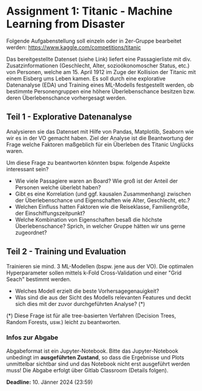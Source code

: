 # Assignment 1: Titanic - Machine Learning from Disaster

Folgende Aufgabenstellung soll einzeln oder in 2er-Gruppe bearbeitet werden: https://www.kaggle.com/competitions/titanic

Das bereitgestellte Datenset (siehe Link) liefert eine Passagierliste mit div. Zusatzinformationen (Geschlecht, Alter, sozioökonomoscher Status, etc.) von Personen, welche am 15. April 1912 im Zuge der Kollision der Titanic mit einem Eisberg ums Leben kamen. Es soll durch eine explorative Datenanalyse (EDA) und Training eines ML-Modells festgestellt werden, ob bestimmte Personengruppen eine höhere Überlebenschance besitzen bzw. deren Überlebenschance vorhergesagt werden.

## Teil 1 - Explorative Datenanalyse

Analysieren sie das Datenset mit Hilfe von Pandas, Matplotlib, Seaborn wie wir es in der VO gemacht haben.
Ziel der Analyse ist die Beantwortung der Frage welche Faktoren maßgeblich für ein Überleben des Titanic Unglücks waren.

Um diese Frage zu beantworten könnten bspw. folgende Aspekte interessant sein?

- Wie viele Passagiere waren an Board? Wie groß ist der Anteil der Personen welche überlebt haben?
- Gibt es eine Korrelation (und ggf. kausalen Zusammenhang) zwischen der Überlebenschance und Eigenschaften wie Alter, Geschlecht, etc.?
- Welchen Einfluss hatten Faktoren wie die Reiseklasse, Familiengröße, der Einschiffungszeitpunkt?
- Welche Kombination von Eigenschaften besaß die höchste Überlebenschance? Sprich, in welcher Gruppe hätten wir uns gerne zugeordnet?


## Teil 2 - Training und Evaluation 

Trainieren sie mind. 3 ML-Modellen (bspw. jene aus der VO). Die optimalen Hyperparameter sollen mittels k-Fold Cross-Validation und einer "Grid Seach" bestimmt werden.
- Welches Modell erzielt die beste Vorhersagegenauigkeit? 
- Was sind die aus der Sicht des Modells relevanten Features und deckt sich dies mit der zuvor durchgeführten Analyse? (*) 

(*) Diese Frage ist für alle tree-basierten Verfahren (Decision Trees, Random Forests, usw.) leicht zu beantworten. 


### Infos zur Abgabe
Abgabeformat ist ein Jupyter-Notebook. Bitte das Jupyter-Notebook unbedingt im **ausgeführten Zustand**, so dass die Ergebnisse und Plots unmittelbar sichtbar sind und das Notebook nicht
erst ausgeführt werden muss! Die Abgabe erfolgt über Gitlab Classroom (Details folgen).

**Deadline:** 10. Jänner 2024 (23:59)
 

